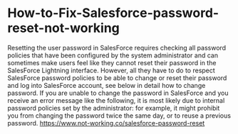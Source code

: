 # How-to-Fix-Salesforce-password-reset-not-working
Resetting the user password in SalesForce requires checking all password policies that have been configured by the system administrator and can sometimes make users feel like they cannot reset their password in the SalesForce Lightning interface.  However, all they have to do to respect SalesForce password policies to be able to change or reset their password and log into SalesForce account, see below in detail how to change password.  If you are unable to change the password in SalesForce and you receive an error message like the following, it is most likely due to internal password policies set by the administrator: for example, it might prohibit you from changing the password twice the same day, or to reuse a previous password. https://www.not-working.co/salesforce-password-reset
